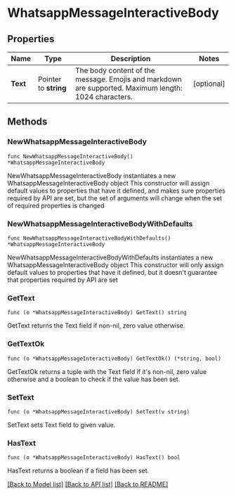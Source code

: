 # WhatsappMessageInteractiveBody

## Properties

Name | Type | Description | Notes
------------ | ------------- | ------------- | -------------
**Text** | Pointer to **string** | The body content of the message. Emojis and markdown are supported. Maximum length: 1024 characters. | [optional] 

## Methods

### NewWhatsappMessageInteractiveBody

`func NewWhatsappMessageInteractiveBody() *WhatsappMessageInteractiveBody`

NewWhatsappMessageInteractiveBody instantiates a new WhatsappMessageInteractiveBody object
This constructor will assign default values to properties that have it defined,
and makes sure properties required by API are set, but the set of arguments
will change when the set of required properties is changed

### NewWhatsappMessageInteractiveBodyWithDefaults

`func NewWhatsappMessageInteractiveBodyWithDefaults() *WhatsappMessageInteractiveBody`

NewWhatsappMessageInteractiveBodyWithDefaults instantiates a new WhatsappMessageInteractiveBody object
This constructor will only assign default values to properties that have it defined,
but it doesn't guarantee that properties required by API are set

### GetText

`func (o *WhatsappMessageInteractiveBody) GetText() string`

GetText returns the Text field if non-nil, zero value otherwise.

### GetTextOk

`func (o *WhatsappMessageInteractiveBody) GetTextOk() (*string, bool)`

GetTextOk returns a tuple with the Text field if it's non-nil, zero value otherwise
and a boolean to check if the value has been set.

### SetText

`func (o *WhatsappMessageInteractiveBody) SetText(v string)`

SetText sets Text field to given value.

### HasText

`func (o *WhatsappMessageInteractiveBody) HasText() bool`

HasText returns a boolean if a field has been set.


[[Back to Model list]](../README.md#documentation-for-models) [[Back to API list]](../README.md#documentation-for-api-endpoints) [[Back to README]](../README.md)
